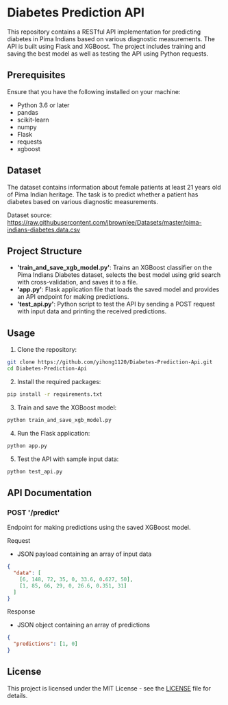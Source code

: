 # Diabetes Prediction API

This repository contains a RESTful API implementation for predicting diabetes in Pima Indians based on various diagnostic measurements. The API is built using Flask and XGBoost. The project includes training and saving the best model as well as testing the API using Python requests.

## Prerequisites

Ensure that you have the following installed on your machine:

- Python 3.6 or later
- pandas
- scikit-learn
- numpy
- Flask
- requests
- xgboost

## Dataset

The dataset contains information about female patients at least 21 years old of Pima Indian heritage. The task is to predict whether a patient has diabetes based on various diagnostic measurements.

Dataset source: https://raw.githubusercontent.com/jbrownlee/Datasets/master/pima-indians-diabetes.data.csv

## Project Structure

* **'train_and_save_xgb_model.py'**: Trains an XGBoost classifier on the Pima Indians Diabetes dataset, selects the best model using grid search with cross-validation, and saves it to a file.
* **'app.py'**: Flask application file that loads the saved model and provides an API endpoint for making predictions.
* **'test_api.py'**: Python script to test the API by sending a POST request with input data and printing the received predictions.

## Usage

1. Clone the repository:

```bash
git clone https://github.com/yihong1120/Diabetes-Prediction-Api.git
cd Diabetes-Prediction-Api
```

2. Install the required packages:

```bash
pip install -r requirements.txt
```

3. Train and save the XGBoost model:

```bash
python train_and_save_xgb_model.py
```

4. Run the Flask application:

```bash
python app.py
```

5. Test the API with sample input data:

```bash
python test_api.py
```

## API Documentation

### POST '/predict'

Endpoint for making predictions using the saved XGBoost model.

Request
* JSON payload containing an array of input data

```json
{
  "data": [
    [6, 148, 72, 35, 0, 33.6, 0.627, 50],
    [1, 85, 66, 29, 0, 26.6, 0.351, 31]
  ]
}
```

Response
* JSON object containing an array of predictions
```json
{
  "predictions": [1, 0]
}
```

## License

This project is licensed under the MIT License - see the [LICENSE](https://github.com/yihong1120/Diabetes-Prediction-Api/blob/main/LICENSE) file for details.
